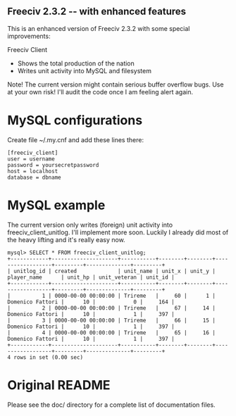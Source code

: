 Freeciv 2.3.2 -- with enhanced features
---------------------------------------

This is an enhanced version of Freeciv 2.3.2 with some special improvements:

Freeciv Client
 * Shows the total production of the nation
 * Writes unit activity into MySQL and filesystem

Note! The current version might contain serious buffer overflow bugs. Use at 
your own risk! I'll audit the code once I am feeling alert again.

MySQL configurations
====================

Create file ~/.my.cnf and add these lines there:

	[freeciv_client]
	user = username
	password = yoursecretpassword
	host = localhost
	database = dbname

MySQL example
=============

The current version only writes (foreign) unit activity into freeciv_client_unitlog. I'll implement more soon. Luckily I already did most of the heavy 
lifting and it's really easy now.

	mysql> SELECT * FROM freeciv_client_unitlog;
	+------------+---------------------+-----------+--------+--------+------------------+---------+--------------+---------+
	| unitlog_id | created             | unit_name | unit_x | unit_y | player_name      | unit_hp | unit_veteran | unit_id |
	+------------+---------------------+-----------+--------+--------+------------------+---------+--------------+---------+
	|          1 | 0000-00-00 00:00:00 | Trireme   |     60 |      1 | Domenico Fattori |      10 |            0 |     164 |
	|          2 | 0000-00-00 00:00:00 | Trireme   |     67 |     14 | Domenico Fattori |      10 |            1 |     397 |
	|          3 | 0000-00-00 00:00:00 | Trireme   |     66 |     15 | Domenico Fattori |      10 |            1 |     397 |
	|          4 | 0000-00-00 00:00:00 | Trireme   |     65 |     16 | Domenico Fattori |      10 |            1 |     397 |
	+------------+---------------------+-----------+--------+--------+------------------+---------+--------------+---------+
	4 rows in set (0.00 sec)

Original README
===============

Please see the doc/ directory for a complete list of documentation files.
